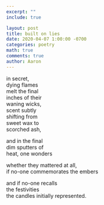 ```yaml
---
excerpt: ""
include: true

layout: post
title: built on lies 
date: 2020-04-07 1:00:00 -0700
categories: poetry
math: true
comments: true
author: Aaron
---
```




in secret,  
dying flames  
melt the final  
inches of their  
waning wicks,  
scent subtly  
shifting from  
sweet wax to  
scorched ash,  

and in the final  
dim sputters of  
heat, one wonders  

whether they mattered at all,  
if no-one commemorates the embers  

and if no-one recalls  
the festivities  
the candles initially represented.
